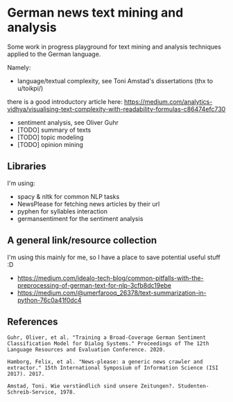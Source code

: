 # German news text mining and analysis

Some work in progress playground for text mining and analysis techniques
applied to the German language.

Namely:
 - language/textual complexity, see Toni Amstad's dissertations (thx to u/toikpi/)

  there is a good introductory article here: https://medium.com/analytics-vidhya/visualising-text-complexity-with-readability-formulas-c86474efc730
 - sentiment analysis, see Oliver Guhr
 - [TODO] summary of texts
 - [TODO] topic modeling
 - [TODO] opinion mining

## Libraries
 I'm using:
 - spacy & nltk for common NLP tasks
 - NewsPlease for fetching news articles by their url
 - pyphen for syllables interaction
 - germansentiment for the sentiment analysis

## A general link/resource collection
I'm using this mainly for me, so I have a place to save potential useful stuff :D
- https://medium.com/idealo-tech-blog/common-pitfalls-with-the-preprocessing-of-german-text-for-nlp-3cfb8dc19ebe
- https://medium.com/@umerfarooq_26378/text-summarization-in-python-76c0a41f0dc4


## References


`Guhr, Oliver, et al. "Training a Broad-Coverage German Sentiment Classification Model for Dialog Systems." Proceedings of The 12th Language Resources and Evaluation Conference. 2020.`

`Hamborg, Felix, et al. "News-please: a generic news crawler and extractor." 15th International Symposium of Information Science (ISI 2017). 2017.`

`Amstad, Toni. Wie verständlich sind unsere Zeitungen?. Studenten-Schreib-Service, 1978.`

